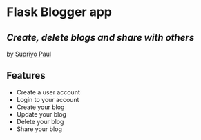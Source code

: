 # Flask Blogger app
## _Create, delete blogs and share with others_
by [Supriyo Paul][sup]
## Features


- Create a user account
- Login to your account
- Create your blog
- Update your blog
- Delete your blog
- Share your blog

[//]:#
   [sup]: <https://www.facebook.com/dustu.kkr>

